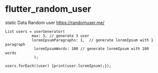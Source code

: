 # flutter_random_user

static Data Random user https://randomuser.me/

    List users = userGenerator(
    		    max: 3, // generate 3 user 
    		    loremIpsumParagraphs: 1,  // generate loremIpsum with 1 paragraph
    		     loremIpsumWords: 100 // generate loremIpsum with 100 words
    		     );
    
    users.forEach((user) {print(user.loremIpsum);});
